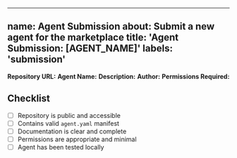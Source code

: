 ---
   name: Agent Submission
   about: Submit a new agent for the marketplace
   title: 'Agent Submission: [AGENT_NAME]'
   labels: 'submission'
   ---
   
   **Repository URL:** 
   **Agent Name:** 
   **Description:** 
   **Author:** 
   **Permissions Required:** 
   
   ## Checklist
   - [ ] Repository is public and accessible
   - [ ] Contains valid `agent.yaml` manifest
   - [ ] Documentation is clear and complete
   - [ ] Permissions are appropriate and minimal
   - [ ] Agent has been tested locally
